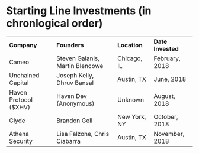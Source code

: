 # Starting Line Investments (in chronlogical order)

<table>
  <tr>
    <td> <b>Company</b> </td>
    <td> <b>Founders</b> </td>
    <td> <b>Location</b> </td>
    <td> <b>Date Invested</b> </td>
  </tr>
    <tr>
      <td> Cameo</td>
      <td> Steven Galanis, Martin Blencowe </td>
      <td> Chicago, IL </td>
      <td> February, 2018 </td>
  </tr>
      <tr>
      <td> Unchained Capital</td>
      <td> Joseph Kelly, Dhruv Bansal </td>
      <td> Austin, TX </td>
      <td> June, 2018 </td>
  </tr>
      <tr>
      <td> Haven Protocol ($XHV)</td>
      <td> Haven Dev (Anonymous) </td>
      <td> Unknown </td>
      <td> August, 2018 </td>
  </tr>
        <tr>
      <td> Clyde</td>
      <td> Brandon Gell </td>
      <td> New York, NY </td>
      <td> October, 2018 </td>
  </tr>
        <tr>
      <td> Athena Security</td>
      <td> Lisa Falzone, Chris Ciabarra </td>
      <td> Austin, TX </td>
      <td> November, 2018 </td>
  </tr>
  </table>
  
